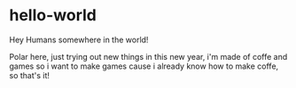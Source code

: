   # hello-world
  
  Hey Humans somewhere in the world!
  
  Polar here, just trying out new things in this new year, i'm made of coffe and games so i want to make games cause i already know how to make coffe, so that's it!

